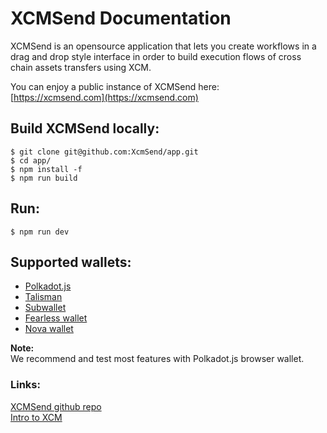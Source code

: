 # XCMSend Documentation

XCMSend is an opensource application that lets you create workflows in a drag and drop style interface in order to build execution flows of cross chain assets transfers using XCM.  

You can enjoy a public instance of XCMSend here:  
[https://xcmsend.com](https://xcmsend.com)  
 

## Build XCMSend locally:  
```shell
$ git clone git@github.com:XcmSend/app.git  
$ cd app/
$ npm install -f
$ npm run build
```

## Run:  
```shell
$ npm run dev
```

## Supported wallets:  
-  [Polkadot.js](https://polkadot.js.org/extension/)  
-  [Talisman](https://www.talisman.xyz/)   
-  [Subwallet](https://www.subwallet.app/)    
-  [Fearless wallet](https://fearlesswallet.io/)     
-  [Nova wallet](https://novawallet.io/)  

**Note:**  
We recommend and test most features with Polkadot.js browser wallet.  
 

### Links:  
[XCMSend github repo](https://github.com/XcmSend/app)     
[Intro to XCM](https://wiki.polkadot.network/docs/learn-xcm)   
